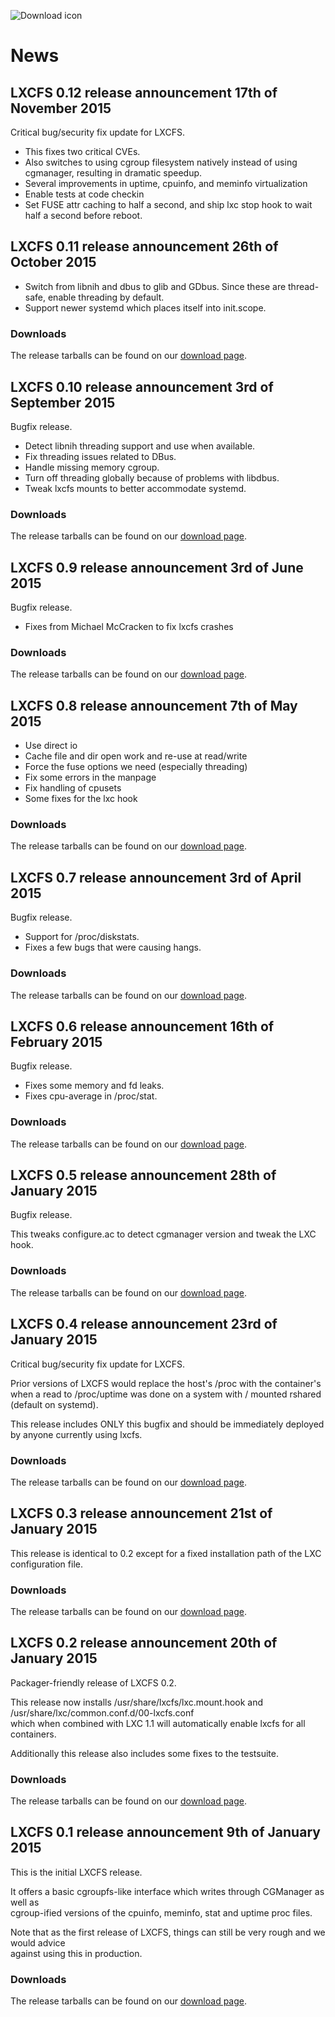 ![Download icon](/static/img/containers.png)
# News

## LXCFS 0.12 release announcement <span class="text-muted">17th of November 2015</span>
Critical bug/security fix update for LXCFS.

 * This fixes two critical CVEs.
 * Also switches to using cgroup filesystem natively instead of using
   cgmanager, resulting in dramatic speedup.
 * Several improvements in uptime, cpuinfo, and meminfo virtualization
 * Enable tests at code checkin
 * Set FUSE attr caching to half a second, and ship lxc stop hook to wait half
   a second before reboot.

## LXCFS 0.11 release announcement <span class="text-muted">26th of October 2015</span>

 * Switch from libnih and dbus to glib and GDbus.  Since these are
   thread-safe, enable threading by default.
 * Support newer systemd which places itself into init.scope.

### Downloads
The release tarballs can be found on our [download page](/lxcfs/downloads).

## LXCFS 0.10 release announcement <span class="text-muted">3rd of September 2015</span>
Bugfix release.

 * Detect libnih threading support and use when available.
 * Fix threading issues related to DBus.
 * Handle missing memory cgroup.
 * Turn off threading globally because of problems with libdbus.
 * Tweak lxcfs mounts to better accommodate systemd.

### Downloads
The release tarballs can be found on our [download page](/lxcfs/downloads).

## LXCFS 0.9 release announcement <span class="text-muted">3rd of June 2015</span>
Bugfix release.

 * Fixes from Michael McCracken to fix lxcfs crashes

### Downloads
The release tarballs can be found on our [download page](/lxcfs/downloads).

## LXCFS 0.8 release announcement <span class="text-muted">7th of May 2015</span>

 * Use direct io
 * Cache file and dir open work and re-use at read/write
 * Force the fuse options we need (especially threading)
 * Fix some errors in the manpage
 * Fix handling of cpusets
 * Some fixes for the lxc hook

### Downloads
The release tarballs can be found on our [download page](/lxcfs/downloads).

## LXCFS 0.7 release announcement <span class="text-muted">3rd of April 2015</span>
Bugfix release.

 * Support for /proc/diskstats.
 * Fixes a few bugs that were causing hangs.

### Downloads
The release tarballs can be found on our [download page](/lxcfs/downloads).


## LXCFS 0.6 release announcement <span class="text-muted">16th of February 2015</span>
Bugfix release.

 * Fixes some memory and fd leaks.
 * Fixes cpu-average in /proc/stat.

### Downloads
The release tarballs can be found on our [download page](/lxcfs/downloads).


## LXCFS 0.5 release announcement <span class="text-muted">28th of January 2015</span>
Bugfix release.

This tweaks configure.ac to detect cgmanager version and tweak the LXC hook.

### Downloads
The release tarballs can be found on our [download page](/lxcfs/downloads).


## LXCFS 0.4 release announcement <span class="text-muted">23rd of January 2015</span>
Critical bug/security fix update for LXCFS.

Prior versions of LXCFS would replace the host's /proc with the container's  
when a read to /proc/uptime was done on a system with / mounted rshared (default on systemd).

This release includes ONLY this bugfix and should be immediately deployed by anyone currently using lxcfs.

### Downloads
The release tarballs can be found on our [download page](/lxcfs/downloads).


## LXCFS 0.3 release announcement <span class="text-muted">21st of January 2015</span>
This release is identical to 0.2 except for a fixed installation path of the LXC configuration file.

### Downloads
The release tarballs can be found on our [download page](/lxcfs/downloads).


## LXCFS 0.2 release announcement <span class="text-muted">20th of January 2015</span>
Packager-friendly release of LXCFS 0.2.

This release now installs /usr/share/lxcfs/lxc.mount.hook and /usr/share/lxc/common.conf.d/00-lxcfs.conf  
which when combined with LXC 1.1 will automatically enable lxcfs for all containers.

Additionally this release also includes some fixes to the testsuite.

### Downloads
The release tarballs can be found on our [download page](/lxcfs/downloads).


## LXCFS 0.1 release announcement <span class="text-muted">9th of January 2015</span>
This is the initial LXCFS release.

It offers a basic cgroupfs-like interface which writes through CGManager as well as  
cgroup-ified versions of the cpuinfo, meminfo, stat and uptime proc files.


Note that as the first release of LXCFS, things can still be very rough and we would advice  
against using this in production.

### Downloads
The release tarballs can be found on our [download page](/lxcfs/downloads).
